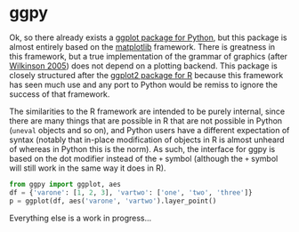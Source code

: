 
# ggpy

Ok, so there already exists a [ggplot package for Python](https://github.com/yhat/ggplot), but this package is almost entirely based on the [matplotlib](http://matplotlib.org/) framework. There is greatness in this framework, but a true implementation of the grammar of graphics (after [Wilkinson 2005](http://www.springer.com/gp/book/9780387245447)) does not depend on a plotting backend. This package is closely structured after the [ggplot2 package for R](https://github.com/tidyverse/ggplot2/) because this framework has seen much use and any port to Python would be remiss to ignore the success of that framework.

The similarities to the R framework are intended to be purely internal, since there are many things that are possible in R that are not possible in Python (`uneval` objects and so on), and Python users have a different expectation of syntax (notably that in-place modification of objects in R is almost unheard of whereas in Python this is the norm). As such, the interface for ggpy is based on the dot modifier instead of the `+` symbol (although the `+` symbol will still work in the same way it does in R).

```Python
from ggpy import ggplot, aes
df = {'varone': [1, 2, 3], 'vartwo': ['one', 'two', 'three']}
p = ggplot(df, aes('varone', 'vartwo').layer_point()
```

Everything else is a work in progress...

